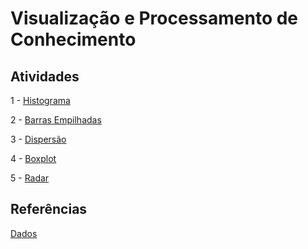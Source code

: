 # Visualização e Processamento de Conhecimento

## Atividades
1 - [Histograma]()

2 - [Barras Empilhadas]()

3 - [Dispersão]()

4 - [Boxplot]()

5 - [Radar]()

## Referências
[Dados](https://www.kaggle.com/csafrit2/higher-education-students-performance-evaluation)